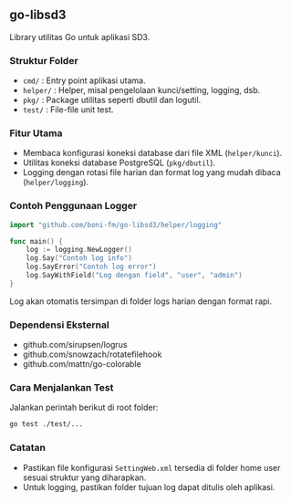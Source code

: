 ## go-libsd3

Library utilitas Go untuk aplikasi SD3.

### Struktur Folder

- `cmd/` : Entry point aplikasi utama.
- `helper/` : Helper, misal pengelolaan kunci/setting, logging, dsb.
- `pkg/` : Package utilitas seperti dbutil dan logutil.
- `test/` : File-file unit test.

### Fitur Utama

- Membaca konfigurasi koneksi database dari file XML (`helper/kunci`).
- Utilitas koneksi database PostgreSQL (`pkg/dbutil`).
- Logging dengan rotasi file harian dan format log yang mudah dibaca (`helper/logging`).

### Contoh Penggunaan Logger


```go
import "github.com/boni-fm/go-libsd3/helper/logging"

func main() {
	log := logging.NewLogger()
	log.Say("Contoh log info")
	log.SayError("Contoh log error")
	log.SayWithField("Log dengan field", "user", "admin")
}
```

Log akan otomatis tersimpan di folder logs harian dengan format rapi.

### Dependensi Eksternal

- github.com/sirupsen/logrus
- github.com/snowzach/rotatefilehook
- github.com/mattn/go-colorable

### Cara Menjalankan Test

Jalankan perintah berikut di root folder:

```bash
go test ./test/...
```

### Catatan

- Pastikan file konfigurasi `SettingWeb.xml` tersedia di folder home user sesuai struktur yang diharapkan.
- Untuk logging, pastikan folder tujuan log dapat ditulis oleh aplikasi.
